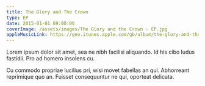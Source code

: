 ```yaml
---
title: The Glory and The Crown
type: EP
date: 2015-01-01 09:00:00
coverImage: /assets/images/The Glory and the Crown - EP.jpg
appleMusicLink: https://geo.itunes.apple.com/gb/album/the-glory-and-the-crown-ep/1044574822?mt=1&app=music
---
```

Lorem ipsum dolor sit amet, sea ne nibh facilisi aliquando. Id his cibo ludus fastidii. Pro ad homero insolens cu.

Cu commodo propriae lucilius pri, wisi movet fabellas an qui. Abhorreant reprimique quo an. Fuisset consequuntur ne qui, oporteat delicata.
